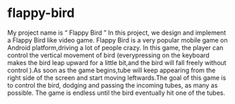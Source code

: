 # flappy-bird
My project name is “ Flappy Bird ” In this project, we design and implement a Flappy Bird like video game. Flappy Bird is a very popular mobile game on Android platform,driving a lot of people crazy. In this game, the player can control the vertical movement of bird (everypressing on the keyboard makes the bird leap upward for a little bit,and the bird will fall freely without control ).As soon as the game begins,tube will keep appearing from the right side of the screen and start moving leftwards.The goal of this game is to control the bird, dodging and passing the incoming tubes, as many as possible. The game is endless until the bird eventually hit one of the tubes.
